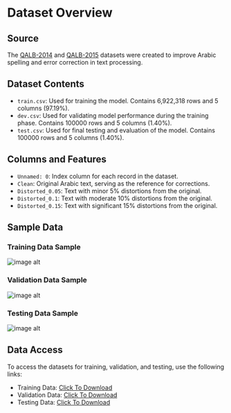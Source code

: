 # Dataset Overview

## Source
The [QALB-2014](https://camel.abudhabi.nyu.edu/qalb-shared-task-2015/) and [QALB-2015](https://camel.abudhabi.nyu.edu/qalb-shared-task-2015/) datasets were created to improve Arabic spelling and error correction in text processing.

## Dataset Contents
- `train.csv`: Used for training the model. Contains 6,922,318 rows and 5 columns (97.19%).
- `dev.csv`: Used for validating model performance during the training phase. Contains 100000 rows and 5 columns (1.40%).
- `test.csv`: Used for final testing and evaluation of the model. Contains 100000 rows and 5 columns (1.40%).

## Columns and Features
- `Unnamed: 0`: Index column for each record in the dataset.
- `Clean`: Original Arabic text, serving as the reference for corrections.
- `Distorted_0.05`: Text with minor 5% distortions from the original.
- `Distorted_0.1`: Text with moderate 10% distortions from the original.
- `Distorted_0.15`: Text with significant 15% distortions from the original.

## Sample Data
### Training Data Sample
![image alt](https://github.com/SL6I/Text-Correction/blob/5ea1f014c9f4d6cc7953e35c2093622309d23c42/Sample%20Train%20Data.jpg)
### Validation Data Sample
![image alt](https://github.com/SL6I/Text-Correction/blob/5ea1f014c9f4d6cc7953e35c2093622309d23c42/Sample%20Dev%20Data.jpg)
### Testing Data Sample
![image alt](https://github.com/SL6I/Text-Correction/blob/5ea1f014c9f4d6cc7953e35c2093622309d23c42/Sample%20Test%20Data.jpg)

## Data Access
To access the datasets for training, validation, and testing, use the following links:
- Training Data: [Click To Download](https://drive.google.com/file/d/1nWCQAENGr2TGC_27vz1NzteqmuXlTDx7/view?usp=sharing)
- Validation Data: [Click To Download](https://drive.google.com/file/d/1h8I0qNsNz1OfRzUQEahB8Zpiqyzi3OmB/view?usp=sharing)
- Testing Data: [Click To Download](https://drive.google.com/file/d/1EQuXoM3Tj5bZqsZxYBakhZ7ZNbFH-1LB/view?usp=sharing)

